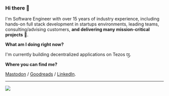 ### Hi there 👋

I'm Software Engineer with over 15 years of industry experience, including hands-on full stack development in startups environments, leading teams, consulting/advising customers, **and delivering many mission-critical projects** 🚀.

**What am I doing right now?** 

I'm currently building decentralized applications on Tezos ꜩ.

**Where you can find me?**

<a rel="me" href="https://0xff.social/@d">Mastodon</a> / <a href="https://www.goodreads.com/user/show/46795449-diego-peralta">Goodreads</a> / <a href="https://ar.linkedin.com/in/dperalta">LinkedIn</a>.

---

 ![](https://github-profile-summary-cards.vercel.app/api/cards/profile-details?username=spacecowb0y&theme=default) 
